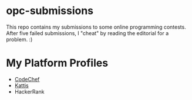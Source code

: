# opc-submissions
This repo contains my submissions to some online programming contests.
After five failed submissions, I "cheat" by reading the editorial for a problem.
:)

# My Platform Profiles
* [CodeChef](https://www.codechef.com/users/jachermocilla)
* [Kattis](https://open.kattis.com/users/sir-jach)
* HackerRank

